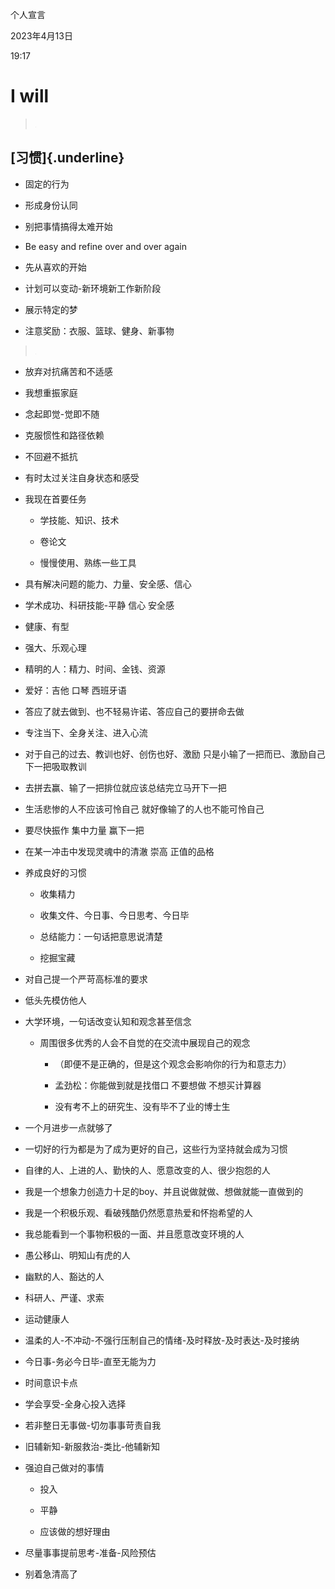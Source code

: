 个人宣言

2023年4月13日

19:17

**I will**
==========

> ![](../../assets/008_个人宣言_000.png)

**[​习惯]{.underline}**
-----------------------

-   固定的行为

-   形成身份认同

-   别把事情搞得太难开始

-   Be easy and refine over and over again

-   先从喜欢的开始

-   计划可以变动-新环境新工作新阶段

-   展示特定的梦

-   注意奖励：衣服、篮球、健身、新事物

> ![](../../assets/008_个人宣言_000.png)

-   放弃对抗痛苦和不适感

<!-- -->

-   我想重振家庭

-   念起即觉-觉即不随

-   克服惯性和路径依赖

-   不回避不抵抗

-   有时太过关注自身状态和感受

-   我现在首要任务

    -   学技能、知识、技术

    -   卷论文

    -   慢慢使用、熟练一些工具

<!-- -->

-   具有解决问题的能力、力量、安全感、信心

-   学术成功、科研技能-平静 信心 安全感

-   健康、有型

-   强大、乐观心理

-   精明的人：精力、时间、金钱、资源

-   爱好：吉他 口琴 西班牙语

<!-- -->

-   答应了就去做到、也不轻易许诺、答应自己的要拼命去做

<!-- -->

-   专注当下、全身关注、进入心流

-   对于自己的过去、教训也好、创伤也好、激励 只是小输了一把而已、激励自己下一把吸取教训

-   去拼去赢、输了一把排位就应该总结完立马开下一把

-   生活悲惨的人不应该可怜自己 就好像输了的人也不能可怜自己

-   要尽快振作 集中力量 赢下一把

-   在某一冲击中发现灵魂中的清澈 崇高 正值的品格

-   养成良好的习惯

    -   收集精力

    -   收集文件、今日事、今日思考、今日毕

    -   总结能力：一句话把意思说清楚

    -   挖掘宝藏

-   对自己提一个严苛高标准的要求

-   低头先模仿他人

-   大学环境，一句话改变认知和观念甚至信念

    -   周围很多优秀的人会不自觉的在交流中展现自己的观念

        -   （即便不是正确的，但是这个观念会影响你的行为和意志力）

        -   孟劲松：你能做到就是找借口 不要想做 不想买计算器

        -   没有考不上的研究生、没有毕不了业的博士生

-   一个月进步一点就够了

-   一切好的行为都是为了成为更好的自己，这些行为坚持就会成为习惯

-   自律的人、上进的人、勤快的人、愿意改变的人、很少抱怨的人

-   我是一个想象力创造力十足的boy、并且说做就做、想做就能一直做到的

-   我是一个积极乐观、看破残酷仍然愿意热爱和怀抱希望的人

-   我总能看到一个事物积极的一面、并且愿意改变环境的人

-   愚公移山、明知山有虎的人

-   幽默的人、豁达的人

-   科研人、严谨、求索

-   运动健康人

-   温柔的人-不冲动-不强行压制自己的情绪-及时释放-及时表达-及时接纳

-   今日事-务必今日毕-直至无能为力

-   时间意识卡点

-   学会享受-全身心投入选择

-   若非整日无事做-切勿事事苛责自我

-   旧辅新知-新服救治-类比-他辅新知

-   强迫自己做对的事情

    -   投入

    -   平静

    -   应该做的想好理由

<!-- -->

-   尽量事事提前思考-准备-风险预估

-   别着急清高了
